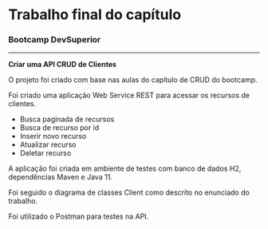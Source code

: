 # Trabalho final do capítulo

### Bootcamp DevSuperior

------

**Criar uma API CRUD de Clientes**

O projeto foi criado com base nas aulas do capítulo de CRUD do bootcamp.

Foi criado uma aplicação Web Service REST para acessar os recursos de clientes.

- Busca paginada de recursos
- Busca de recurso por id
- Inserir novo recurso
- Atualizar recurso
- Deletar recurso

A aplicação foi criada em ambiente de testes com banco de dados H2, dependências Maven e Java 11.

Foi seguido o diagrama de classes Client como descrito no enunciado do trabalho.

Foi utilizado o Postman para testes na API.







